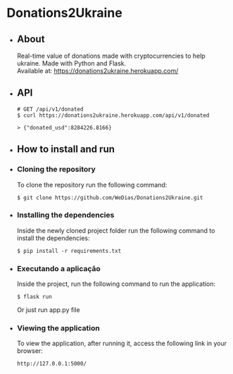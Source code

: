 # Donations2Ukraine

- ## About
  Real-time value of donations made with cryptocurrencies to help ukraine. Made with Python and Flask.  
  Available at: https://donations2ukraine.herokuapp.com/

- ## API
  ```
  # GET /api/v1/donated  
  $ curl https://donations2ukraine.herokuapp.com/api/v1/donated

  > {"donated_usd":8284226.8166}
  ```

- ## How to install and run

- ### Cloning the repository
  To clone the repository run the following command:
  ```
  $ git clone https://github.com/WeDias/Donations2Ukraine.git
  ```

- ### Installing the dependencies
    Inside the newly cloned project folder run the following command to install the dependencies:
    ```
    $ pip install -r requirements.txt
    ```

- ### Executando a aplicação
    Inside the project, run the following command to run the application:
    ```
    $ flask run
    ```
    Or just run app.py file

- ### Viewing the application
    To view the application, after running it, access the following link in your browser:
    ```
    http://127.0.0.1:5000/
    ```
